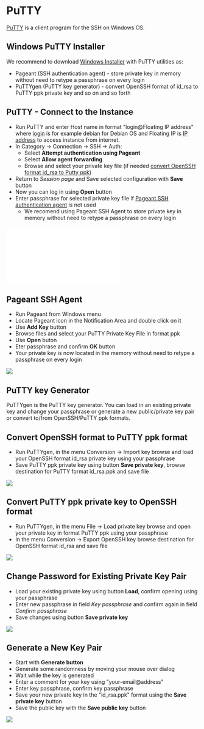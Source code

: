 # PuTTY
[PuTTY](https://www.chiark.greenend.org.uk/~sgtatham/putty/faq.html#faq-what) is a client program for the SSH on Windows OS.

## Windows PuTTY Installer
We recommend to download [Windows Installer](https://www.chiark.greenend.org.uk/~sgtatham/putty/latest.html) with PuTTY utilities as:
* Pageant (SSH authentication agent) - store private key in memory without need to retype a passphrase on every login
* PuTTYgen (PuTTY key generator) - convert OpenSSH format of id_rsa to PuTTY ppk private key and so on and so forth

## PuTTY - Connect to the Instance

* Run PuTTY and enter Host name in format "login@Floating IP address" where [login](/quick-start#create-virtual-machine-instance) is for example debian for Debian OS and Floating IP is [IP address](/quick-start/#associate-floating-ip) to access instance from internet.
* In Category -> Connection -> SSH -> Auth:
  *  Select **Attempt authentication using Pageant**
  *  Select **Allow agent forwarding**
  *  Browse and select your private key file (if needed [convert OpenSSH format id_rsa to Putty ppk](#convert-openssh-format-to-putty-ppk-format))
* Return to *Session page* and Save selected configuration with **Save** button
* Now you can log in using **Open** button
* Enter passphrase for selected private key file if [Pageant SSH authentication agent](#pageant-ssh-agent) is not used
  *  We recomend using Pageant SSH Agent to store private key in memory without need to retype a passphrase on every login

![](putty-connect2instance.png.md)

## Pageant SSH Agent

* Run Pageant from Windows menu
* Locate Pageant icon in the Notification Area and double click on it
* Use **Add Key** button
* Browse files and select your PuTTY Private Key File in format ppk
* Use **Open** buton
* Eter passphrase and confirm **OK** button
* Your private key is now located in the memory without need to retype a passphrase on every login

![](/putty/images/pageant-add-key.png)

## PuTTY key Generator

PuTTYgen is the PuTTY key generator. You can load in an existing private key and change your passphrase or generate a new public/private key pair or convert to/from OpenSSH/PuTTY ppk formats.

## Convert OpenSSH format to PuTTY ppk format

* Run PuTTYgen, in the menu Conversion -> Import key browse and load your OpenSSH format id_rsa private key using your passphrase
* Save PuTTY ppk private key using button **Save private key**, browse destination for PuTTY format id_rsa.ppk and save file

![](/putty/images/puttygen-openssh2ppk.png)

## Convert PuTTY ppk private key to OpenSSH format

* Run PuTTYgen, in the menu File -> Load private key browse and open your private key in format PuTTY ppk using your passphrase
* In the menu Conversion -> Export OpenSSH key browse destination for OpenSSH format id_rsa and save file

![](/putty/images/puttygen-ppk2openssh.png)

## Change Password for Existing Private Key Pair

* Load your existing private key using button **Load**, confirm opening using your passphrase
* Enter new passphrase in field *Key passphrase* and confirm again in field *Confirm passphrase*
* Save changes using button **Save private key**

![](/putty/images/puttygen-passphrase.png)

## Generate a New Key Pair

* Start with **Generate button**
* Generate some randomness by moving your mouse over dialog
* Wait while the key is generated
* Enter a comment for your key using "your-email@address"
* Enter key passphrase, confirm key passphrase
* Save your new private key in the "id_rsa.ppk" format using the **Save private key** button
* Save the public key with the **Save public key** button

![](/putty/images/puttygen_new_key.png)
